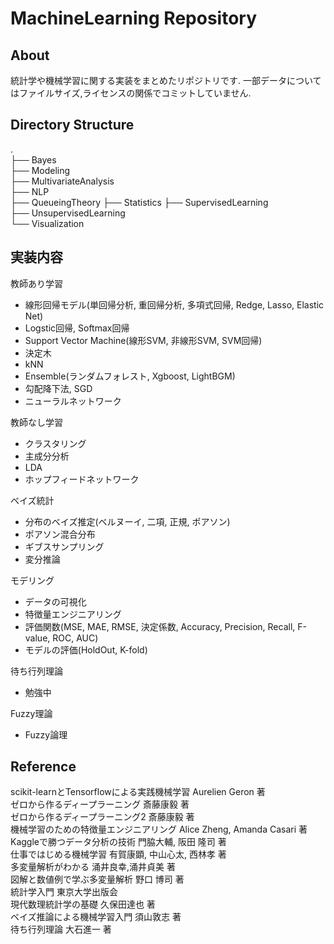 # MachineLearning Repository

## About
統計学や機械学習に関する実装をまとめたリポジトリです.
一部データについてはファイルサイズ,ライセンスの関係でコミットしていません.

## Directory Structure
.  
├── Bayes  
├── Modeling  
├── MultivariateAnalysis  
├── NLP  
├── QueueingTheory
├── Statistics
├── SupervisedLearning    
├── UnsupervisedLearning  
└── Visualization  

## 実装内容
教師あり学習
- 線形回帰モデル(単回帰分析, 重回帰分析, 多項式回帰, Redge, Lasso, Elastic Net)  
- Logstic回帰, Softmax回帰  
- Support Vector Machine(線形SVM, 非線形SVM, SVM回帰)  
- 決定木  
- kNN  
- Ensemble(ランダムフォレスト, Xgboost, LightBGM)  
- 勾配降下法, SGD  
- ニューラルネットワーク  
  
教師なし学習
- クラスタリング  
- 主成分分析  
- LDA  
- ホップフィードネットワーク
  
ベイズ統計
- 分布のベイズ推定(ベルヌーイ, 二項, 正規, ポアソン)
- ポアソン混合分布
- ギブスサンプリング
- 変分推論

モデリング
- データの可視化  
- 特徴量エンジニアリング  
- 評価関数(MSE, MAE, RMSE, 決定係数, Accuracy, Precision, Recall, F-value, ROC, AUC)  
- モデルの評価(HoldOut, K-fold)  

待ち行列理論
- 勉強中

Fuzzy理論  
- Fuzzy論理

## Reference

scikit-learnとTensorflowによる実践機械学習 Aurelien Geron 著  
ゼロから作るディープラーニング 斎藤康毅 著  
ゼロから作るディープラーニング2 斎藤康毅 著  
機械学習のための特徴量エンジニアリング Alice Zheng, Amanda Casari 著  
Kaggleで勝つデータ分析の技術 門脇大輔, 阪田 隆司 著  
仕事ではじめる機械学習 有賀康顕, 中山心太, 西林孝 著  
多変量解析がわかる 涌井良幸,涌井貞美 著  
図解と数値例で学ぶ多変量解析 野口 博司 著  
統計学入門 東京大学出版会  
現代数理統計学の基礎 久保田達也 著  
ベイズ推論による機械学習入門 須山敦志 著  
待ち行列理論 大石進一 著  